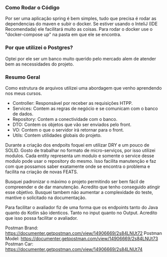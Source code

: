 ### Como Rodar o Código

Por ser uma aplicação spring é bem simples, tudo que precisa é rodar as dependencias do maven e subir o docker.
Se estiver usando o InteliJ (IDE Recomendada) ele facilitará muito as coisas.
Para rodar o docker use o "docker-compose up" na pasta em que ele se encontra.


### Por que utilizei o Postgres?

Optei por ele ser um banco muito querido pelo mercado alem de atender bem as necessidades do projeto.


### Resumo Geral 

Como estrutura de arquivos utilizei uma abordagem que venho aprendendo nos meus cursos.
- Controller: Responsável por receber as requisições HTPP.
- Services: Contem as regras de negócio e se comunicam com o banco de dados.
- Repository: Contem a conectividade com o banco.
- DTO: Contem os objetos que vão ser enviados pelo front.
- VO: Contem o que o servidor irá retornar para o front.
- Utils: Contem utilidades globais do projeto.

Durante a criação dos endpoits foquei em utilizar DRY e um pouco de SOLID. Gosto de trabalhar no formato de micro-serviços, por isso utilizei modulos.
Cada entity representa um modulo e somente o service desse modulo pode usar o repository do mesmo. Isso facilita manutenção e faz com que possamos saber exatamente onde se encontra o problema e facilita na criação de novas FEATS.

Busquei padronizar o máximo o projeto permitindo ser bem fácil de compreender e de dar manutenção. Acredito que tenho conseguido atingir esse objetivo.
Busquei tambem não aumentar a complexidade do teste, mantive o solicitado na documentação.


Para facilitar o avaliador fiz de uma forma que os endpoints tanto do Java quanto do Kotlin são identicos. Tanto no input quanto no Output. Acredito que isso possa facilitar o avaliador.

Postman Brand: https://documenter.getpostman.com/view/14906669/2s84LNUt72
Postman Model: https://documenter.getpostman.com/view/14906669/2s84LNUt73
Postman Car: https://documenter.getpostman.com/view/14906669/2s84LNUt74
